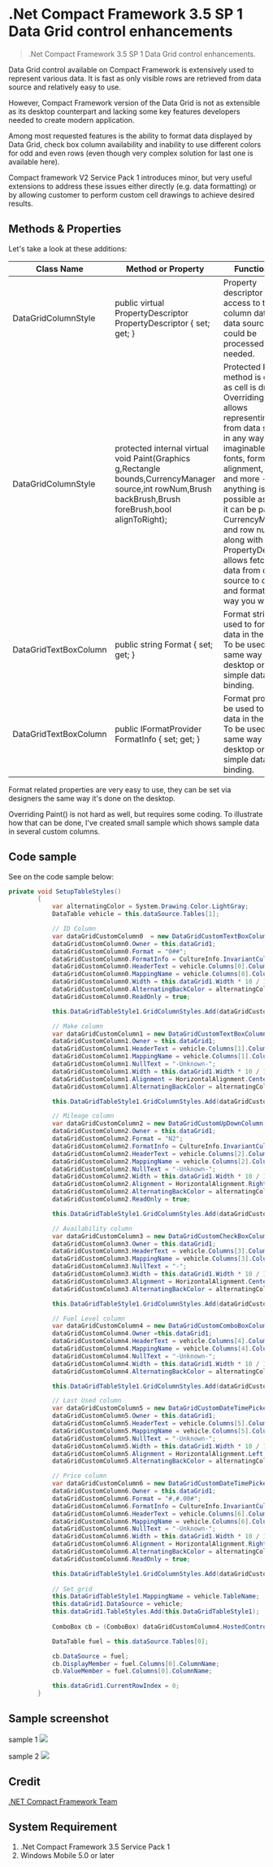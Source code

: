# .Net Compact Framework 3.5 SP 1 Data Grid control enhancements
> .Net Compact Framework 3.5 SP 1 Data Grid control enhancements.

Data Grid control available on Compact Framework is extensively used to represent various data. It is fast as only visible rows are retrieved from data source and relatively easy to use.

However, Compact Framework version of the Data Grid is not as extensible as its desktop counterpart and lacking some key features developers needed to create modern application.

Among most requested features is the ability to format data displayed by Data Grid, check box column availability and inability to use different colors for odd and even rows (even though very complex solution for last one is available here).

Compact framework V2 Service Pack 1 introduces minor, but very useful extensions to address these issues either directly (e.g. data formatting) or by allowing customer to perform custom cell drawings to achieve desired results.

## Methods & Properties

Let's take a look at these additions:

| Class Name        | Method or Property           | Functionality  |
| ----- |-------------| ------------- |
| DataGridColumnStyle      | public virtual PropertyDescriptor PropertyDescriptor { set; get; } | Property descriptor allows access to this column data in the data source so it could be processed as needed. |
| DataGridColumnStyle      | protected internal virtual void Paint(Graphics g,Rectangle bounds,CurrencyManager source,int rowNum,Brush backBrush,Brush foreBrush,bool alignToRight);      |   Protected Paint() method is called as cell is drawn. Overriding it allows representing data from data source in any way imaginable. Colors, fonts, formatting, alignment, pictures and more - anything is possible as long as it can be painted. CurrencyManager and row number along with PropertyDescriptor allows fetching data from data source to convert and format the way you want. |
| DataGridTextBoxColumn | public string Format { set; get; }      |   Format string to be used to format data in the column. To be used the same way as on desktop or in simple data binding. |
| DataGridTextBoxColumn | public IFormatProvider FormatInfo { set; get; } | Format provider to be used to format data in the column. To be used the same way as on desktop or in simple data binding. |

Format related properties are very easy to use, they can be set via designers the same way it's done on the desktop.

Overriding Paint() is not hard as well, but requires some coding. To illustrate how that can be done, I've created small sample which shows sample data in several custom columns.

## Code sample

See on the code sample below:

```C#
private void SetupTableStyles()
        {
            var alternatingColor = System.Drawing.Color.LightGray;
            DataTable vehicle = this.dataSource.Tables[1];

            // ID Column 
            var dataGridCustomColumn0  = new DataGridCustomTextBoxColumn();
            dataGridCustomColumn0.Owner = this.dataGrid1;
            dataGridCustomColumn0.Format = "0##";
            dataGridCustomColumn0.FormatInfo = CultureInfo.InvariantCulture;
            dataGridCustomColumn0.HeaderText = vehicle.Columns[0].ColumnName;
            dataGridCustomColumn0.MappingName = vehicle.Columns[0].ColumnName;
            dataGridCustomColumn0.Width = this.dataGrid1.Width * 10 / 100;       // 10% of the grid size
            dataGridCustomColumn0.AlternatingBackColor = alternatingColor;
            dataGridCustomColumn0.ReadOnly = true;

            this.DataGridTableStyle1.GridColumnStyles.Add(dataGridCustomColumn0);

            // Make column
            var dataGridCustomColumn1 = new DataGridCustomTextBoxColumn();
            dataGridCustomColumn1.Owner = this.dataGrid1;
            dataGridCustomColumn1.HeaderText = vehicle.Columns[1].ColumnName;
            dataGridCustomColumn1.MappingName = vehicle.Columns[1].ColumnName;
            dataGridCustomColumn1.NullText = "-Unknown-";
            dataGridCustomColumn1.Width = this.dataGrid1.Width * 10 / 100;       // 10% of the grid size
            dataGridCustomColumn1.Alignment = HorizontalAlignment.Center;
            dataGridCustomColumn1.AlternatingBackColor = alternatingColor;

            this.DataGridTableStyle1.GridColumnStyles.Add(dataGridCustomColumn1);

            // Mileage column
            var dataGridCustomColumn2 = new DataGridCustomUpDownColumn();
            dataGridCustomColumn2.Owner = this.dataGrid1;
            dataGridCustomColumn2.Format = "N2";
            dataGridCustomColumn2.FormatInfo = CultureInfo.InvariantCulture;
            dataGridCustomColumn2.HeaderText = vehicle.Columns[2].ColumnName;
            dataGridCustomColumn2.MappingName = vehicle.Columns[2].ColumnName;
            dataGridCustomColumn2.NullText = "-Unknown-";
            dataGridCustomColumn2.Width = this.dataGrid1.Width * 10 / 100;         // 10% of the grid size
            dataGridCustomColumn2.Alignment = HorizontalAlignment.Right;
            dataGridCustomColumn2.AlternatingBackColor = alternatingColor;
            dataGridCustomColumn2.ReadOnly = true;

            this.DataGridTableStyle1.GridColumnStyles.Add(dataGridCustomColumn2);

            // Availability column
            var dataGridCustomColumn3 = new DataGridCustomCheckBoxColumn();
            dataGridCustomColumn3.Owner = this.dataGrid1;
            dataGridCustomColumn3.HeaderText = vehicle.Columns[3].ColumnName;
            dataGridCustomColumn3.MappingName = vehicle.Columns[3].ColumnName;
            dataGridCustomColumn3.NullText = "-";
            dataGridCustomColumn3.Width = this.dataGrid1.Width * 10 / 100;        // 10% of the grid size
            dataGridCustomColumn3.Alignment = HorizontalAlignment.Center;
            dataGridCustomColumn3.AlternatingBackColor = alternatingColor;

            this.DataGridTableStyle1.GridColumnStyles.Add(dataGridCustomColumn3);

            // Fuel Level column
            var dataGridCustomColumn4 = new DataGridCustomComboBoxColumn();
            dataGridCustomColumn4.Owner =this.dataGrid1;
            dataGridCustomColumn4.HeaderText = vehicle.Columns[4].ColumnName;
            dataGridCustomColumn4.MappingName = vehicle.Columns[4].ColumnName;
            dataGridCustomColumn4.NullText = "-Unknown-";
            dataGridCustomColumn4.Width = this.dataGrid1.Width * 10 / 100;
            dataGridCustomColumn4.AlternatingBackColor = alternatingColor;

            this.DataGridTableStyle1.GridColumnStyles.Add(dataGridCustomColumn4);

            // Last Used column
            var dataGridCustomColumn5 = new DataGridCustomDateTimePickerColumn();
            dataGridCustomColumn5.Owner = this.dataGrid1;
            dataGridCustomColumn5.HeaderText = vehicle.Columns[5].ColumnName;
            dataGridCustomColumn5.MappingName = vehicle.Columns[5].ColumnName;
            dataGridCustomColumn5.NullText = "-Unknown-";
            dataGridCustomColumn5.Width = this.dataGrid1.Width * 10 / 100;        // 10% of the grid size
            dataGridCustomColumn5.Alignment = HorizontalAlignment.Left;
            dataGridCustomColumn5.AlternatingBackColor = alternatingColor;

            // Price column
            var dataGridCustomColumn6 = new DataGridCustomDateTimePickerColumn();
            dataGridCustomColumn6.Owner = this.dataGrid1;
            dataGridCustomColumn6.Format = "#,#.00#";
            dataGridCustomColumn6.FormatInfo = CultureInfo.InvariantCulture;
            dataGridCustomColumn6.HeaderText = vehicle.Columns[6].ColumnName;
            dataGridCustomColumn6.MappingName = vehicle.Columns[6].ColumnName;
            dataGridCustomColumn6.NullText = "-Unknown-";
            dataGridCustomColumn6.Width = this.dataGrid1.Width * 10 / 100;        // 10% of the grid size
            dataGridCustomColumn6.Alignment = HorizontalAlignment.Right;
            dataGridCustomColumn6.AlternatingBackColor = alternatingColor;
            dataGridCustomColumn6.ReadOnly = true;

            this.DataGridTableStyle1.GridColumnStyles.Add(dataGridCustomColumn6);
         
            // Set grid
            this.DataGridTableStyle1.MappingName = vehicle.TableName;             // Setup table mapping name
            this.dataGrid1.DataSource = vehicle;                                  // Setup grid's data source
            this.dataGrid1.TableStyles.Add(this.DataGridTableStyle1);             // Add table style of datagrid
            
            ComboBox cb = (ComboBox) dataGridCustomColumn4.HostedControl;

            DataTable fuel = this.dataSource.Tables[0];                           // Set up data source

            cb.DataSource = fuel;                                                 // For combo box column
            cb.DisplayMember = fuel.Columns[0].ColumnName;
            cb.ValueMember = fuel.Columns[0].ColumnName;

            this.dataGrid1.CurrentRowIndex = 0;                                    // Move to the middle of the table
        }
```

## Sample screenshot
sample 1
![](sample1.png)

sample 2
![](sample2.png)

## Credit
[.NET Compact Framework Team](https://blogs.msdn.microsoft.com/netcfteam/2006/04/25/net-compact-framework-v2-service-pack-1-data-grid-control-enhancements/)

## System Requirement
1. .Net Compact Framework 3.5 Service Pack 1
2. Windows Mobile 5.0 or later
